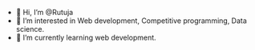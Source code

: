 - 👋 Hi, I’m @Rutuja
- 👀 I’m interested in Web development, Competitive programming, Data science.
- 🌱 I’m currently learning web development.

<!---
rutuja4201/rutuja4201 is a ✨ special ✨ repository because its `README.md` (this file) appears on your GitHub profile.
You can click the Preview link to take a look at your changes.
--->
